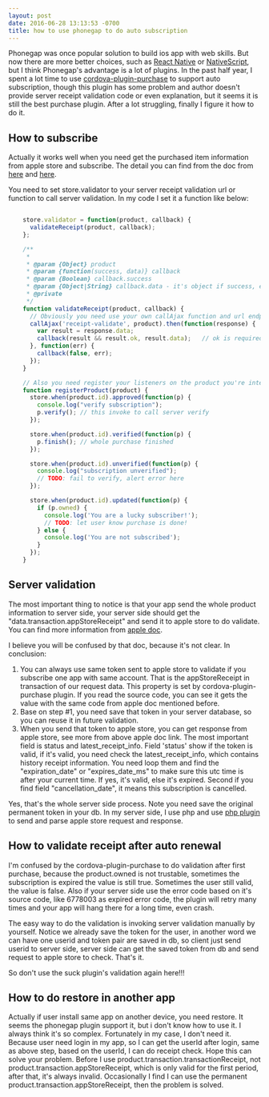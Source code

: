 ```yaml
---
layout: post
date: 2016-06-28 13:13:53 -0700
title: how to use phonegap to do auto subscription
---
```


Phonegap was once popular solution to build ios app with web skills. But now there are more better choices, such as [React Native](https://facebook.github.io/react-native/) or [NativeScript](https://www.nativescript.org/), but I think Phonegap's advantage is a lot of plugins. In the past half year, I spent a lot time to use [cordova-plugin-purchase](https://github.com/j3k0/cordova-plugin-purchase) to support auto subscription, though this plugin has some problem and author doesn't provide server receipt validation code or even explanation, but it seems it is still the best purchase plugin. After a lot struggling, finally I figure it how to do it.

## How to subscribe
Actually it works well when you need get the purchased item information from apple store and subscribe. The detail you can find from the doc from [here](https://github.com/j3k0/cordova-plugin-purchase/blob/master/doc/ios.md) and [here](https://github.com/j3k0/cordova-plugin-purchase/blob/master/doc/api.md).

You need to set store.validator to your server receipt validation url or function to call server validation. In my code I set it a function like below:

```JavaScript

    store.validator = function(product, callback) {
      validateReceipt(product, callback);
    };

    /**
     *
     * @param {Object} product
     * @param {function(success, data)} callback
     * @param {Boolean} callback.success
     * @param {Object|String} callback.data - it's object if success, else it's string for error message
     * @private
     */
    function validateReceipt(product, callback) {
      // Obviously you need use your own callAjax function and url endpoint here
      callAjax('receipt-validate', product).then(function(response) {
        var result = response.data;
        callback(result && result.ok, result.data);   // ok is required field in response, which is true of false.
      }, function(err) {
        callback(false, err);
      });
    }

    // Also you need register your listeners on the product you're interested
    function registerProduct(product) {
      store.when(product.id).approved(function(p) {
        console.log("verify subscription");
        p.verify(); // this invoke to call server verify
      });

      store.when(product.id).verified(function(p) {
        p.finish(); // whole purchase finished
      });

      store.when(product.id).unverified(function(p) {
        console.log("subscription unverified");
        // TODO: fail to verify, alert error here
      });

      store.when(product.id).updated(function(p) {
        if (p.owned) {
          console.log('You are a lucky subscriber!');
          // TODO: let user know purchase is done!
        } else {
          console.log('You are not subscribed');
        }
      });
    }
```

## Server validation
The most important thing to notice is that your app send the whole product information to server side, your server side should get the "data.transaction.appStoreReceipt" and send it to apple store to do validate. You can find more information from [apple doc](https://developer.apple.com/library/ios/releasenotes/General/ValidateAppStoreReceipt/Chapters/ValidateRemotely.html#//apple_ref/doc/uid/TP40010573-CH104-SW1).

I believe you will be confused by that doc, because it's not clear. In conclusion:
1. You can always use same token sent to apple store to validate if you subscribe one app with same account. That is the appStoreReceipt in transaction of our request data. This property is set by cordova-plugin-purchase plugin. If you read the source code, you can see it gets the value with the same code from apple doc mentioned before.
2. Base on step #1, you need save that token in your server database, so you can reuse it in future validation.
3. When you send that token to apple store, you can get response from apple store, see more from above apple doc link. The most important field is status and latest_receipt_info. Field 'status' show if the token is valid, if it's valid, you need check the latest_receipt_info, which contains history receipt information. You need loop them and find the "expiration_date" or "expires_date_ms" to make sure this utc time is after your current time. If yes, it's valid, else it's expired. Second if you find field "cancellation_date", it means this subscription is cancelled.

Yes, that's the whole server side process. Note you need save the original permanent token in your db. In my server side, I use php and use [php plugin](https://github.com/aporat/store-receipt-validator) to send and parse apple store request and response.


## How to validate receipt after auto renewal
I'm confused by the cordova-plugin-purchase to do validation after first purchase, because the product.owned is not trustable, sometimes the subscription is expired the value is still true. Sometimes the user still valid, the value is false. Also if your server side use the error code based on it's source code, like 6778003 as expired error code, the plugin will retry many times and your app will hang there for a long time, even crash.

The easy way to do the validation is invoking server validation manually by yourself. Notice we already save the token for the user, in another word we can have one userid and token pair are saved in db, so client just send userid to server side, server side can get the saved token from db and send request to apple store to check. That's it.

So don't use the suck plugin's validation again here!!!


## How to do restore in another app
Actually if user install same app on another device, you need restore. It seems the phonegap plugin support it, but i don't know how to use it. I always think it's so complex. Fortunately in my case, I don't need it. Because user need login in my app, so I can get the userId after login, same as above step, based on the userId, I can do receipt check. Hope this can solve your problem. Before I use product.transaction.transactionReceipt, not product.transaction.appStoreReceipt, which is only valid for the first period, after that, it's always invalid. Occasionally I find I can use the permanent product.transaction.appStoreReceipt, then the problem is solved.
